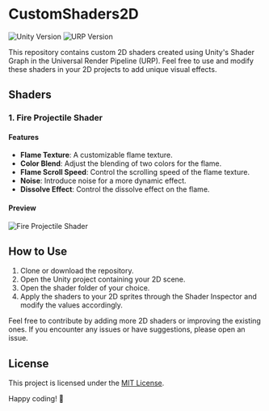 # CustomShaders2D

![Unity Version](https://img.shields.io/badge/Unity-2021.3.24f1-blue.svg)
![URP Version](https://img.shields.io/badge/URP-7.3.1-blue.svg)

This repository contains custom 2D shaders created using Unity's Shader Graph in the Universal Render Pipeline (URP). Feel free to use and modify these shaders in your 2D projects to add unique visual effects.

## Shaders

### 1. Fire Projectile Shader

#### Features
- **Flame Texture**: A customizable flame texture.
- **Color Blend**: Adjust the blending of two colors for the flame.
- **Flame Scroll Speed**: Control the scrolling speed of the flame texture.
- **Noise**: Introduce noise for a more dynamic effect.
- **Dissolve Effect**: Control the dissolve effect on the flame.

#### Preview
![Fire Projectile Shader](outputs/fire_projectile.gif)

## How to Use

1. Clone or download the repository.
2. Open the Unity project containing your 2D scene.
3. Open the shader folder of your choice.
4. Apply the shaders to your 2D sprites through the Shader Inspector and modify the values accordingly.

Feel free to contribute by adding more 2D shaders or improving the existing ones. If you encounter any issues or have suggestions, please open an issue.

## License

This project is licensed under the [MIT License](LICENSE).

Happy coding! 🚀
